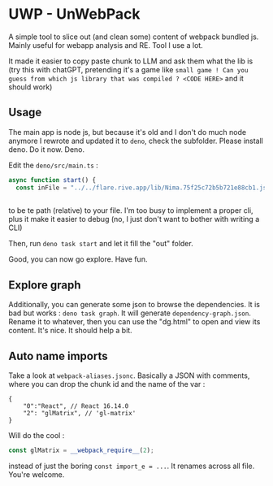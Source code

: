 # UWP - UnWebPack

A simple tool to slice out (and clean some) content of webpack bundled js.
Mainly useful for webapp analysis and RE. Tool I use a lot.

It made it easier to copy paste chunk to LLM and ask them what the lib is (try this with chatGPT, pretending it's a game like `small game ! Can you guess from which js library that was compiled ? <CODE HERE>` and it should work)

## Usage
The main app is node js, but because it's old and I don't do much node anymore I rewrote and updated it to `deno`, check the subfolder. Please install deno. Do it now. Deno.

Edit the `deno/src/main.ts` :

```ts
async function start() {
  const inFile = "../../flare.rive.app/lib/Nima.75f25c72b5b721e88cb1.js";
  
```

to be te path (relative) to your file. I'm too busy to implement a proper cli, plus it make it easier to debug (no, I just don't want to bother with writing a CLI)

Then, run `deno task start` and let it fill the "out" folder.

Good, you can now go explore. Have fun.

## Explore graph
Additionally, you can generate some json to browse the dependencies. It is bad but works : `deno task graph`.
It will generate `dependency-graph.json`. Rename it to whatever, then you can use the "dg.html" to open and view its content. It's nice. It should help a bit.

## Auto name imports
Take a look at `webpack-aliases.jsonc`. Basically a JSON with comments, where you can drop the chunk id and the name of the var :
```jsonc
{
    "0":"React", // React 16.14.0
    "2": "glMatrix", // 'gl-matrix'
}
```

Will do the cool :
```js
const glMatrix = __webpack_require__(2);
```

instead of just the boring `const import_e = ...`. It renames across all file. You're welcome. 

